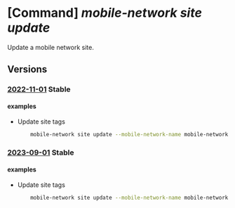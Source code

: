 # [Command] _mobile-network site update_

Update a mobile network site.

## Versions

### [2022-11-01](/Resources/mgmt-plane/L3N1YnNjcmlwdGlvbnMve30vcmVzb3VyY2Vncm91cHMve30vcHJvdmlkZXJzL21pY3Jvc29mdC5tb2JpbGVuZXR3b3JrL21vYmlsZW5ldHdvcmtzL3t9L3NpdGVzL3t9/2022-11-01.xml) **Stable**

<!-- mgmt-plane /subscriptions/{}/resourcegroups/{}/providers/microsoft.mobilenetwork/mobilenetworks/{}/sites/{} 2022-11-01 -->

#### examples

- Update site tags
    ```bash
        mobile-network site update --mobile-network-name mobile-network-name -n site-name -g rg --tags "{tag:test,tag2:test2}"
    ```

### [2023-09-01](/Resources/mgmt-plane/L3N1YnNjcmlwdGlvbnMve30vcmVzb3VyY2Vncm91cHMve30vcHJvdmlkZXJzL21pY3Jvc29mdC5tb2JpbGVuZXR3b3JrL21vYmlsZW5ldHdvcmtzL3t9L3NpdGVzL3t9/2023-09-01.xml) **Stable**

<!-- mgmt-plane /subscriptions/{}/resourcegroups/{}/providers/microsoft.mobilenetwork/mobilenetworks/{}/sites/{} 2023-09-01 -->

#### examples

- Update site tags
    ```bash
        mobile-network site update --mobile-network-name mobile-network-name -n site-name -g rg --tags "{tag:test,tag2:test2}"
    ```
